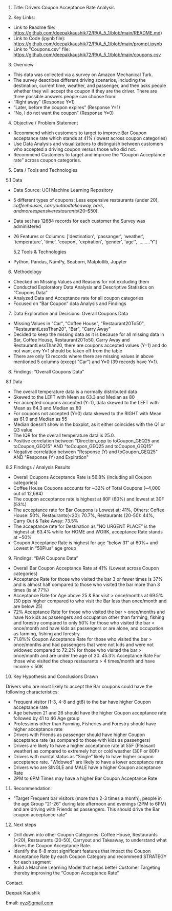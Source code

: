 1. Title: Drivers Coupon Acceptance Rate Analysis
   
3. Key Links:
- Link to Readme file: https://github.com/deepakkaushik72/PAA_5_1/blob/main/README.md)
- Link to Code (ipynb file): https://github.com/deepakkaushik72/PAA_5_1/blob/main/prompt.ipynb
- Link to "Coupons.csv" file: https://github.com/deepakkaushik72/PAA_5_1/blob/main/coupons.csv

3. Overview
   
- This data was collected via a survey on Amazon Mechanical Turk.
- The survey describes different driving scenarios, including the destination, current time, weather, and passenger, and then asks people whether they will accept the coupon if they are the driver.
  There are three possible answers people can choose from:
- “Right away” (Response Y=1)
- “Later, before the coupon expires” (Response Y=1)
- “No, I do not want the coupon” (Response Y=0)

4. Objective / Problem Statement
    
- Recommend which customers to target to improve Bar Coupon acceptance rate which stands at 41% (lowest across coupon categories)
- Use Data Analysis and visualizations to distinguish between customers who accepted a driving coupon versus those who did not.
- Recommend Customers to target and improve the “Coupon Acceptance rate” across coupon categories.

5. Data / Tools and Technologies
       
  5.1  Data   
- Data Source: UCI Machine Learning Repository
- 5 different types of coupons: Less expensive restaurants (under $20), coffee houses, carryout and takeaway, bars, and more expensive restaurants ($20–$50).
- Data set has 12684 records for each customer the Survey was administered
- 26 Features or Columns: ['destination', 'passanger', 'weather', 'temperature', 'time', 'coupon', 'expiration', 'gender', 'age'', ………'Y']
   
  5.2  Tools & Technologies
- Python, Pandas, NumPy, Seaborn, Matplotlib, Jupyter

6. Methodology
   
- Checked on Missing Values and Reasons for not excluding them
- Conducted Exploratory Data Analysis and Descriptive Statistics on “Coupons Data”
- Analyzed Data and Acceptance rate for all coupon categories
- Focused on “Bar Coupon” data Analysis and Findings

7. Data Exploration and Decisions: Overall Coupons Data

-  Missing Values in "Car", "Coffee House", "Restaurant20To50", "RestaurantLessThan20", "Bar", "Carry Away”
-  Decided to keep the missing data as it is because for all missing data in Bar, Coffee House, Restaurant20To50, Carry Away and RestaurantLessThan20, there are coupons accepted values (Y=1) and do not want any Y=1 should be taken off from the table
-  There are only 13 records where there are missing values in above mentioned 5 columns (except "Car") and Y=0 (39 records have Y=1). 

8. Findings: “Overall Coupons Data”

  8.1  Data
- The overall temperature data is a normally distributed data
- Skewed to the LEFT with Mean as 63.3 and Median as 80
- For accepted coupons accepted (Y=1), data skewed to the LEFT with Mean as 64.3 and Median as 80
- For coupons not accepted (Y=0) data skewed to the RIGHT with Mean as 61.9 and Median as 55
- Median doesn’t show in the boxplot, as it either coincides with the Q1 or Q3 value
- The IQR for the overall temperature data is 25.0.
- Positive correlation between "Direction_opp to toCoupon_GEQ25 and toCoupon_GEQ15" AND "toCoupon_GEQ25 and toCoupon_GEQ15"
- Negative correlation between "Response (Y) and toCoupon_GEQ25" AND "Response (Y) and Expiration"

8.2  Findings / Analysis Results

-  Overall Coupons Acceptance Rate is 56.8% (including all Coupon categories)
-  Coffee House Coupons accounts for ~32% of Total Coupons (~4,000 out of 12,684)
-  The coupon acceptance rate is highest at 80F (60%) and lowest at 30F (53%)
-  The acceptance rate for Bar Coupons is Lowest at: 41%, Others: Coffee House: 50%, Restaurants(<20): 70.7%, Restaurants (20-50): 44%, Carry Out & Take Away: 73.5%
-  The acceptance rate for Destination as “NO URGENT PLACE” is the highest at: 63.4% while for HOME and WORK, acceptance Rate stands at ~50%
-  Coupon Acceptance Rate is highest for age “below 31” at 60%+ and Lowest in “50Plus” age group

9. Findings: “BAR Coupons Data”
    
-  Overall Bar Coupon Acceptance Rate at 41% (Lowest across Coupon categories)
-  Acceptance Rate for those who visited the bar 3 or fewer times is 37% and is almost half compared to those who visited the bar more than 3 times (is at 77%)
-  Acceptance Rate for Age above 25 & Bar visit > once/months at 69.5% (30 ppts higher compared to who visit the Bar less than once/month and are below 25)
-  72% Acceptance Rate for those who visited the bar > once/months and have No kids as passengers and occupation other than farming, fishing and forestry compared to only 50% for those who visited the bar < once/month and have kids as passengers or are alone, and occupation as farming, fishing and forestry.
-  71.8%% Coupon Acceptance Rate for those who visited the bar > once/months and had passengers that were not kids and were not widowed compared to 72.2% for those who visited the bar > once/month and are under the age of 30. 45.3% Acceptance Rate For those who visited the cheap restaurants > 4 times/month and have income < 50K

10.  Key Hypothesis and Conclusions Drawn

Drivers who are most likely to accept the Bar coupons could have the following characteristics:
- Frequent visitor (1-3, 4-8 and gt8) to the bar have higher Coupon acceptance rate
- Age between 21 and 26 should have the higher Coupon acceptance rate followed by 41 to 46 Age group
- Professions other than Farming, Fisheries and Forestry should have higher acceptance rate
- Drivers with Friends as passenger should have higher Coupon acceptance rate (as compared to those with kids as passengers)
- Drivers are likely to have a higher acceptance rate at 55F (Pleasant weather) as compared to extremely hot or cold weather (30F or 80F)
- Drivers with marital status as “Single” likely to have higher coupon acceptance rate. "Widowed" are likely to have a lower acceptance rate
- Drivers who are SINGLE and MALE have a higher Coupon acceptance Rate
- 2PM to 6PM Times may have a higher Bar Coupon Acceptance Rate

11.  Recommendation:
    
-  "Target Frequent bar visitors (more than 2-3 times a month), people in the age Group “21-26” during late afternoon and evenings (2PM to 6PM) and are driving with Friends as passengers. This should drive the Bar coupon acceptance rate"

12.  Next steps
    
-  Drill down into other Coupon Categories: Coffee House, Restaurants (<20), Restaurants (20-50), Carryout and Takeaway, to understand what drives the Coupon Acceptance Rate.
-  Identify the 6-8 most significant features that impact the Coupon Acceptance Rate by each Coupon Category and recommend STRATEGY for each segment
-  Build a Machine Learning Model that helps better Customer Targeting thereby improving the “Coupon Acceptance Rate”

Contact

Deepak Kaushik

Email: xyz@gmail.com
